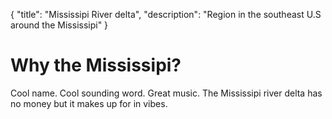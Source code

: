 { "title": "Mississipi River delta", "description": "Region in the southeast U.S around the Mississipi" }
# Why the Mississipi?
Cool name. Cool sounding word. Great music. The Mississipi river delta has no money but it makes up for in vibes.

